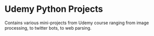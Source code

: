 # Udemy Python Projects 

Contains various mini-projects from Udemy course ranging from image processing, to twitter bots, to web parsing. 






